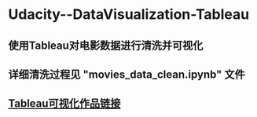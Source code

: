 # Udacity--DataVisualization-Tableau
## 使用Tableau对电影数据进行清洗并可视化
## 详细清洗过程见 "movies_data_clean.ipynb" 文件
## [Tableau可视化作品链接](https://public.tableau.com/profile/.37707676#!/vizhome/P3_23/Q1)
